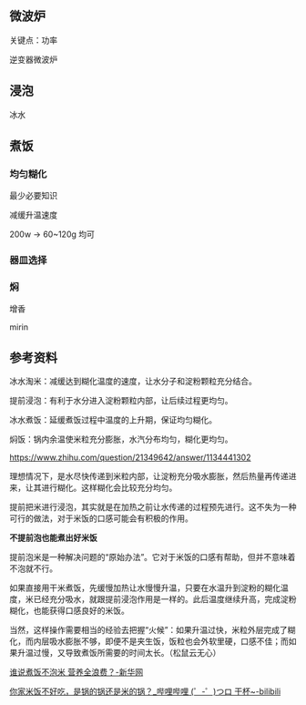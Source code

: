 ## 微波炉
关键点：功率

逆变器微波炉

## 浸泡
冰水
## 煮饭
### 均匀糊化
最少必要知识 



减缓升温速度

200w -> 60~120g 均可

### 器皿选择

### 焖

增香

mirin

## 参考资料
冰水淘米：减缓达到糊化温度的速度，让水分子和淀粉颗粒充分结合。

提前浸泡：有利于水分进入淀粉颗粒内部，让后续过程更均匀。 

冰水煮饭：延缓煮饭过程中温度的上升期，保证均匀糊化。 

焖饭：锅内余温使米粒充分膨胀，水汽分布均匀，糊化更均匀。

https://www.zhihu.com/question/21349642/answer/1134441302

理想情况下，是水尽快传递到米粒内部，让淀粉充分吸水膨胀，然后热量再传递进来，让其进行糊化。这样糊化会比较充分均匀。

提前把米进行浸泡，其实就是在加热之前让水传递的过程预先进行。这不失为一种可行的做法，对于米饭的口感可能会有积极的作用。

**不提前泡也能煮出好米饭**

提前泡米是一种解决问题的“原始办法”。它对于米饭的口感有帮助，但并不意味着不泡就不行。

如果直接用干米煮饭，先缓慢加热让水慢慢升温，只要在水温升到淀粉的糊化温度，米已经充分吸水，就跟提前浸泡作用是一样的。此后温度继续升高，完成淀粉糊化，也能获得口感良好的米饭。

当然，这样操作需要相当的经验去把握“火候”：如果升温过快，米粒外层完成了糊化，而内层吸水膨胀不够，即便不是夹生饭，饭粒也会外软里硬，口感不佳；而如果升温过慢，又导致煮饭所需要的时间太长。（松鼠云无心）

[谁说煮饭不泡米 营养全浪费？-新华网](http://m.xinhuanet.com/food/2018-10/17/c_1123569955.htm)

[你家米饭不好吃，是锅的锅还是米的锅？_哔哩哔哩 (゜-゜)つロ 干杯~-bilibili](https://www.bilibili.com/video/BV1xy4y167cv?from=search&seid=45845820686882200)
